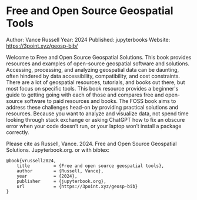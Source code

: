 # Free and Open Source Geospatial Tools
Author: Vance Russell
Year: 2024
Published: jupyterbooks
Website: https://3point.xyz/geosp-bib/

Welcome to Free and Open Source Geospatial Solutions. This book provides resources and examples of open-source geospatial software and solutions. Accessing, processing, and analyzing geospatial data can be daunting, often hindered by data accessibility, compatibility, and cost constraints. There are a lot of geospatial resources, tutorials, and books out there, but most focus on specific tools. This book resource provides a beginner's guide to getting going with each of those and compares free and open-source software to paid resources and books. The FOSS book aims to address these challenges head-on by providing practical solutions and resources. Because you want to analyze and visualize data, not spend time looking through stack exchange or asking ChatGPT how to fix an obscure error when your code doesn’t run, or your laptop won’t install a package correctly.

Please cite as Russell, Vance. 2024. Free and Open Source Geospatial Solutions. Jupyterbook.org. or with bibtex:

```
@book{vrussell2024,
	title		  = {Free and open source geospatial tools},
	author		  = {Russell, Vance},
	year		  = {2024},
	publisher	  = {jupyterbook.org},
	url 		  = {https://3point.xyz/geosp-bib}
}
```
